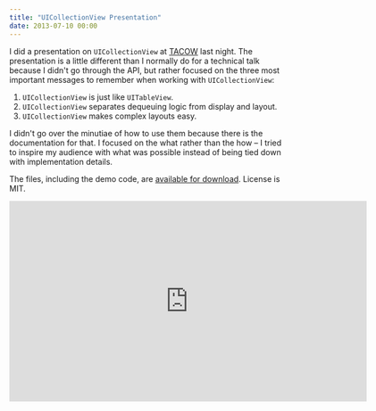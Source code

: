 ```yaml
---
title: "UICollectionView Presentation"
date: 2013-07-10 00:00
---
```


<import><p>I did a presentation on <code>UICollectionView</code> at <a href="http://tacow.org">TACOW</a> last night. The presentation is a little different than I normally do for a technical talk because I didn't go through the API, but rather focused on the three most important messages to remember when working with <code>UICollectionView</code>:</p>

<ol>
<li>
<code>UICollectionView</code> is just like <code>UITableView</code>.</li>
<li>
<code>UICollectionView</code> separates dequeuing logic from display and layout.</li>
<li>
<code>UICollectionView</code> makes complex layouts easy.</li>
</ol>

<p>I didn't go over the minutiae of how to use them because there is the documentation for that. I focused on the what rather than the how – I tried to inspire my audience with what was possible instead of being tied down with implementation details.</p>

<p>The files, including the demo code, are <a href="http://static.ashfurrow.com/blog/uicollectionview.zip">available for download</a>. License is MIT.</p>
<div class="embed-responsive embed-responsive-16by9"><iframe data-image-dimensions="640x360" mozallowfullscreen="" allowfullscreen="" src="https://player.vimeo.com/video/70055414?wmode=opaque&amp;api=1" width="640" data-embed="true" webkitallowfullscreen="" frameborder="0" height="360" class="embed-responsive-item"></iframe></div></import>

<!-- more -->

